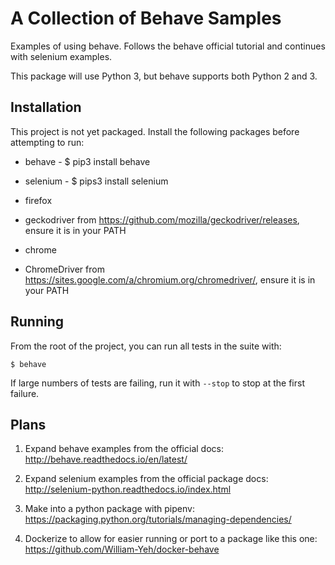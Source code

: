 # A Collection of Behave Samples

Examples of using behave.  Follows the behave official tutorial and continues with selenium examples.

This package will use Python 3, but behave supports both Python 2 and 3.

## Installation

This project is not yet packaged.  Install the following packages before attempting to run:

* behave - $ pip3 install behave

* selenium - $ pips3 install selenium

* firefox

* geckodriver from https://github.com/mozilla/geckodriver/releases, ensure it is in your PATH

* chrome

* ChromeDriver from https://sites.google.com/a/chromium.org/chromedriver/, ensure it is in your PATH

## Running

From the root of the project, you can run all tests in the suite with:

    $ behave

If large numbers of tests are failing, run it with `--stop` to stop at the first failure.

## Plans

1. Expand behave examples from the official docs: http://behave.readthedocs.io/en/latest/

1. Expand selenium examples from the official package docs: http://selenium-python.readthedocs.io/index.html

1. Make into a python package with pipenv: https://packaging.python.org/tutorials/managing-dependencies/

1. Dockerize to allow for easier running or port to a package like this one: https://github.com/William-Yeh/docker-behave
